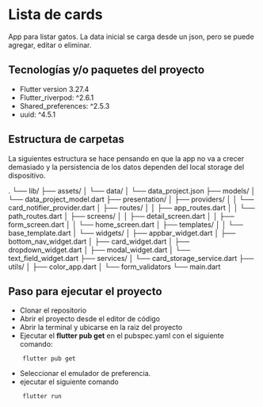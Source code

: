 # Lista de cards

App para listar gatos. La data inicial se carga desde un json, pero se puede agregar, editar o eliminar.

## Tecnologías y/o paquetes del proyecto
-  Flutter version 3.27.4
-  Flutter_riverpod: ^2.6.1
-  Shared_preferences: ^2.5.3
-  uuid: ^4.5.1

## Estructura de carpetas
La siguientes estructura se hace pensando en que la app no va a crecer demasiado y la persistencia de los datos dependen del local storage del dispositivo.

.
└── lib/
    ├── assets/
    │   └── data/
    │       └── data_project.json
    ├── models/
    │   └── data_project_model.dart
    ├── presentation/
    │   ├── providers/
    │   │   └── card_notifier_provider.dart
    │   ├── routes/
    │   │   ├── app_routes.dart
    │   │   └── path_routes.dart
    │   ├── screens/
    │   │   ├── detail_screen.dart
    │   │   ├── form_screen.dart
    │   │   └── home_screen.dart
    │   ├── templates/
    │   │   └── base_template.dart
    │   └── widgets/
    │       ├── appbar_widget.dart
    │       ├── bottom_nav_widget.dart
    │       ├── card_widget.dart
    │       ├── dropdown_widget.dart
    │       ├── modal_widget.dart
    │       └── text_field_widget.dart
    ├── services/
    │   └── card_storage_service.dart
    ├── utils/
    │   ├── color_app.dart
    │   └── form_validators
    └── main.dart


## Paso para ejecutar el proyecto

- Clonar el repositorio
- Abrir el proyecto desde el editor de código
- Abrir la terminal y ubicarse en la raiz del proyecto
- Ejecutar el **flutter pub get** en el pubspec.yaml con el siguiente comando:

```shell
    flutter pub get
```

- Seleccionar el emulador de preferencia.
- ejecutar el siguiente comando


```shell
    flutter run
```

